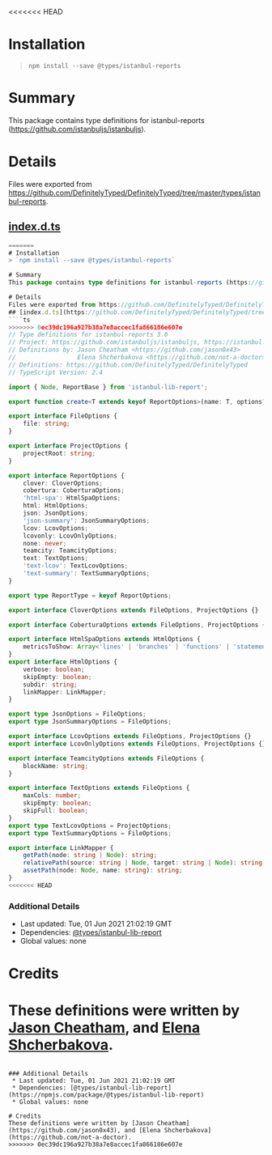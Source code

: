 <<<<<<< HEAD
# Installation
> `npm install --save @types/istanbul-reports`

# Summary
This package contains type definitions for istanbul-reports (https://github.com/istanbuljs/istanbuljs).

# Details
Files were exported from https://github.com/DefinitelyTyped/DefinitelyTyped/tree/master/types/istanbul-reports.
## [index.d.ts](https://github.com/DefinitelyTyped/DefinitelyTyped/tree/master/types/istanbul-reports/index.d.ts)
````ts
=======
# Installation
> `npm install --save @types/istanbul-reports`

# Summary
This package contains type definitions for istanbul-reports (https://github.com/istanbuljs/istanbuljs).

# Details
Files were exported from https://github.com/DefinitelyTyped/DefinitelyTyped/tree/master/types/istanbul-reports.
## [index.d.ts](https://github.com/DefinitelyTyped/DefinitelyTyped/tree/master/types/istanbul-reports/index.d.ts)
````ts
>>>>>>> 0ec39dc196a927b38a7e8accec1fa866186e607e
// Type definitions for istanbul-reports 3.0
// Project: https://github.com/istanbuljs/istanbuljs, https://istanbul.js.org
// Definitions by: Jason Cheatham <https://github.com/jason0x43>
//                 Elena Shcherbakova <https://github.com/not-a-doctor>
// Definitions: https://github.com/DefinitelyTyped/DefinitelyTyped
// TypeScript Version: 2.4

import { Node, ReportBase } from 'istanbul-lib-report';

export function create<T extends keyof ReportOptions>(name: T, options?: Partial<ReportOptions[T]>): ReportBase;

export interface FileOptions {
    file: string;
}

export interface ProjectOptions {
    projectRoot: string;
}

export interface ReportOptions {
    clover: CloverOptions;
    cobertura: CoberturaOptions;
    'html-spa': HtmlSpaOptions;
    html: HtmlOptions;
    json: JsonOptions;
    'json-summary': JsonSummaryOptions;
    lcov: LcovOptions;
    lcovonly: LcovOnlyOptions;
    none: never;
    teamcity: TeamcityOptions;
    text: TextOptions;
    'text-lcov': TextLcovOptions;
    'text-summary': TextSummaryOptions;
}

export type ReportType = keyof ReportOptions;

export interface CloverOptions extends FileOptions, ProjectOptions {}

export interface CoberturaOptions extends FileOptions, ProjectOptions {}

export interface HtmlSpaOptions extends HtmlOptions {
    metricsToShow: Array<'lines' | 'branches' | 'functions' | 'statements'>;
}
export interface HtmlOptions {
    verbose: boolean;
    skipEmpty: boolean;
    subdir: string;
    linkMapper: LinkMapper;
}

export type JsonOptions = FileOptions;
export type JsonSummaryOptions = FileOptions;

export interface LcovOptions extends FileOptions, ProjectOptions {}
export interface LcovOnlyOptions extends FileOptions, ProjectOptions {}

export interface TeamcityOptions extends FileOptions {
    blockName: string;
}

export interface TextOptions extends FileOptions {
    maxCols: number;
    skipEmpty: boolean;
    skipFull: boolean;
}
export type TextLcovOptions = ProjectOptions;
export type TextSummaryOptions = FileOptions;

export interface LinkMapper {
    getPath(node: string | Node): string;
    relativePath(source: string | Node, target: string | Node): string;
    assetPath(node: Node, name: string): string;
}
<<<<<<< HEAD

````

### Additional Details
 * Last updated: Tue, 01 Jun 2021 21:02:19 GMT
 * Dependencies: [@types/istanbul-lib-report](https://npmjs.com/package/@types/istanbul-lib-report)
 * Global values: none

# Credits
These definitions were written by [Jason Cheatham](https://github.com/jason0x43), and [Elena Shcherbakova](https://github.com/not-a-doctor).
=======

````

### Additional Details
 * Last updated: Tue, 01 Jun 2021 21:02:19 GMT
 * Dependencies: [@types/istanbul-lib-report](https://npmjs.com/package/@types/istanbul-lib-report)
 * Global values: none

# Credits
These definitions were written by [Jason Cheatham](https://github.com/jason0x43), and [Elena Shcherbakova](https://github.com/not-a-doctor).
>>>>>>> 0ec39dc196a927b38a7e8accec1fa866186e607e
